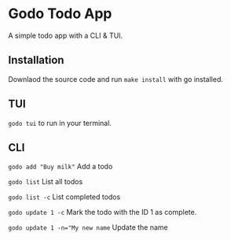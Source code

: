 # Godo Todo App
A simple todo app with a CLI & TUI.

## Installation
Downlaod the source code and run `make install` with go installed.

## TUI
 `godo tui` to run in your terminal.
 
## CLI
`godo add "Buy milk"` Add a todo

`godo list` List all todos

`godo list -c` List completed todos

`godo update 1 -c` Mark the todo with the ID 1 as complete.

`godo update 1 -n="My new name` Update the name